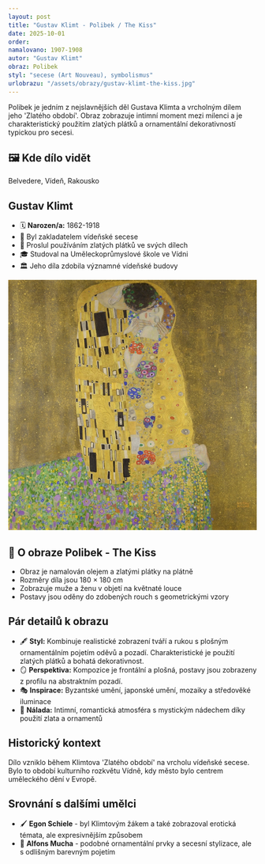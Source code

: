 ```yaml
---
layout: post
title: "Gustav Klimt - Polibek / The Kiss"
date: 2025-10-01
order:
namalovano: 1907-1908
autor: "Gustav Klimt"
obraz: Polibek
styl: "secese (Art Nouveau), symbolismus"
urlobrazu: "/assets/obrazy/gustav-klimt-the-kiss.jpg"
---
```

Polibek je jedním z nejslavnějších děl Gustava Klimta a vrcholným dílem jeho 'Zlatého období'. Obraz zobrazuje intimní moment mezi milenci a je charakteristický použitím zlatých plátků a ornamentální dekorativností typickou pro secesi.

## 🖼️ Kde dílo vidět
Belvedere, Vídeň, Rakousko

## Gustav Klimt
- 🗓️ **Narozen/a:** 1862-1918
- 🎨 Byl zakladatelem vídeňské secese
- 💫 Proslul používáním zlatých plátků ve svých dílech
- 🎓 Studoval na Uměleckoprůmyslové škole ve Vídni
- 🏛️ Jeho díla zdobila významné vídeňské budovy

![Polibek](/assets/obrazy/gustav-klimt-the-kiss.jpg)

## 🎨 O obraze Polibek - The Kiss

- Obraz je namalován olejem a zlatými plátky na plátně
- Rozměry díla jsou 180 × 180 cm
- Zobrazuje muže a ženu v objetí na květnaté louce
- Postavy jsou oděny do zdobených rouch s geometrickými vzory

## Pár detailů k obrazu

- 🖋️ **Styl:** Kombinuje realistické zobrazení tváří a rukou s plošným ornamentálním pojetím oděvů a pozadí. Charakteristické je použití zlatých plátků a bohatá dekorativnost.
- 🪞 **Perspektiva:** Kompozice je frontální a plošná, postavy jsou zobrazeny z profilu na abstraktním pozadí.
- 🎭 **Inspirace:** Byzantské umění, japonské umění, mozaiky a středověké iluminace
- 🌃 **Nálada:** Intimní, romantická atmosféra s mystickým nádechem díky použití zlata a ornamentů

## Historický kontext

Dílo vzniklo během Klimtova 'Zlatého období' na vrcholu vídeňské secese. Bylo to období kulturního rozkvětu Vídně, kdy město bylo centrem uměleckého dění v Evropě.

## Srovnání s dalšími umělci

- 🖌️ **Egon Schiele** - byl Klimtovým žákem a také zobrazoval erotická témata, ale expresivnějším způsobem
- 🎨 **Alfons Mucha** - podobné ornamentální prvky a secesní stylizace, ale s odlišným barevným pojetím
